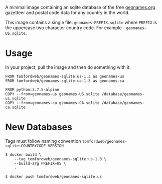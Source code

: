 
A minimal image containing an sqlite database of the free [geonames.org](https://www.geonames.org/) gazetteer and postal code data for any country in the world.

This image contains a single file: `geonames-PREFIX.sqlite` where `PREFIX` is the uppercase two character country code. For example - `geonames-US.sqlite`.


# Usage
In your project, pull the image and then do something with it.

```docker
FROM tomfordweb/geonames-sqlite:us-1.3 as geonames-us
FROM tomfordweb/geonames-sqlite:ca-1.3 as geonames-ca

FROM python:3.7.5-alpine
COPY --from=geonames-us geonames-US.sqlite /database/geonames-us.sqlite
COPY --from=geonames-ca geonames-CA.sqlite /database/geonames-ca.sqlite
```


# New Databases

Tags must follow naming convention `tomfordweb/geonames-sqlite:COUNTRYCODE-VERSION`


```
$ docker build \
    --tag tomfordweb/geonames-sqlite:us-1.0 \
    --build-arg PREFIX=US \
    .

$ docker push tomfordweb/geonames-sqlite:us

```

